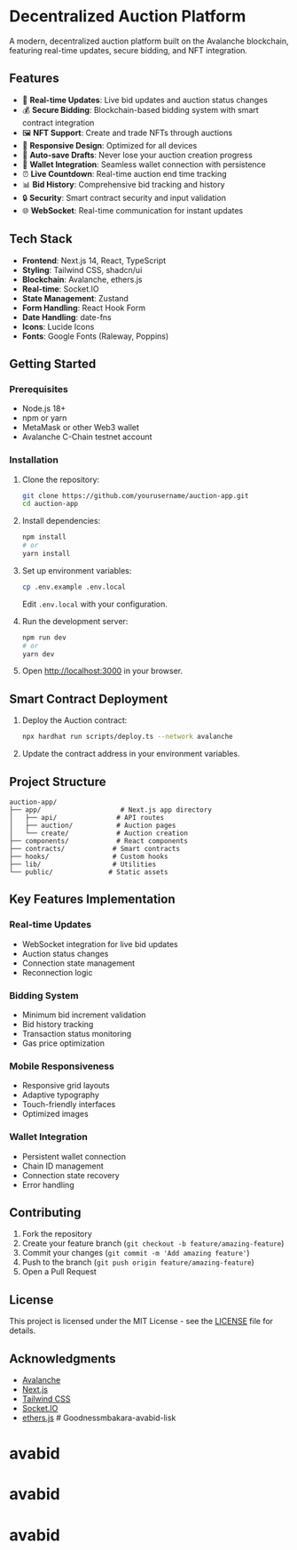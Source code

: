 # Decentralized Auction Platform

A modern, decentralized auction platform built on the Avalanche blockchain, featuring real-time updates, secure bidding, and NFT integration.

## Features

- 🚀 **Real-time Updates**: Live bid updates and auction status changes
- 💰 **Secure Bidding**: Blockchain-based bidding system with smart contract integration
- 🖼️ **NFT Support**: Create and trade NFTs through auctions
- 📱 **Responsive Design**: Optimized for all devices
- 🔄 **Auto-save Drafts**: Never lose your auction creation progress
- 🔗 **Wallet Integration**: Seamless wallet connection with persistence
- ⏰ **Live Countdown**: Real-time auction end time tracking
- 📊 **Bid History**: Comprehensive bid tracking and history
- 🔒 **Security**: Smart contract security and input validation
- 🌐 **WebSocket**: Real-time communication for instant updates

## Tech Stack

- **Frontend**: Next.js 14, React, TypeScript
- **Styling**: Tailwind CSS, shadcn/ui
- **Blockchain**: Avalanche, ethers.js
- **Real-time**: Socket.IO
- **State Management**: Zustand
- **Form Handling**: React Hook Form
- **Date Handling**: date-fns
- **Icons**: Lucide Icons
- **Fonts**: Google Fonts (Raleway, Poppins)

## Getting Started

### Prerequisites

- Node.js 18+
- npm or yarn
- MetaMask or other Web3 wallet
- Avalanche C-Chain testnet account

### Installation

1. Clone the repository:
   ```bash
   git clone https://github.com/yourusername/auction-app.git
   cd auction-app
   ```

2. Install dependencies:
   ```bash
   npm install
   # or
   yarn install
   ```

3. Set up environment variables:
   ```bash
   cp .env.example .env.local
   ```
   Edit `.env.local` with your configuration.

4. Run the development server:
   ```bash
   npm run dev
   # or
   yarn dev
   ```

5. Open [http://localhost:3000](http://localhost:3000) in your browser.

## Smart Contract Deployment

1. Deploy the Auction contract:
   ```bash
   npx hardhat run scripts/deploy.ts --network avalanche
   ```

2. Update the contract address in your environment variables.

## Project Structure

```
auction-app/
├── app/                    # Next.js app directory
│   ├── api/               # API routes
│   ├── auction/           # Auction pages
│   └── create/            # Auction creation
├── components/            # React components
├── contracts/            # Smart contracts
├── hooks/                # Custom hooks
├── lib/                  # Utilities
└── public/              # Static assets
```

## Key Features Implementation

### Real-time Updates
- WebSocket integration for live bid updates
- Auction status changes
- Connection state management
- Reconnection logic

### Bidding System
- Minimum bid increment validation
- Bid history tracking
- Transaction status monitoring
- Gas price optimization

### Mobile Responsiveness
- Responsive grid layouts
- Adaptive typography
- Touch-friendly interfaces
- Optimized images

### Wallet Integration
- Persistent wallet connection
- Chain ID management
- Connection state recovery
- Error handling

## Contributing

1. Fork the repository
2. Create your feature branch (`git checkout -b feature/amazing-feature`)
3. Commit your changes (`git commit -m 'Add amazing feature'`)
4. Push to the branch (`git push origin feature/amazing-feature`)
5. Open a Pull Request

## License

This project is licensed under the MIT License - see the [LICENSE](LICENSE) file for details.

## Acknowledgments

- [Avalanche](https://www.avax.network/)
- [Next.js](https://nextjs.org/)
- [Tailwind CSS](https://tailwindcss.com/)
- [Socket.IO](https://socket.io/)
- [ethers.js](https://docs.ethers.org/) # Goodnessmbakara-avabid-lisk
# avabid
# avabid
# avabid
